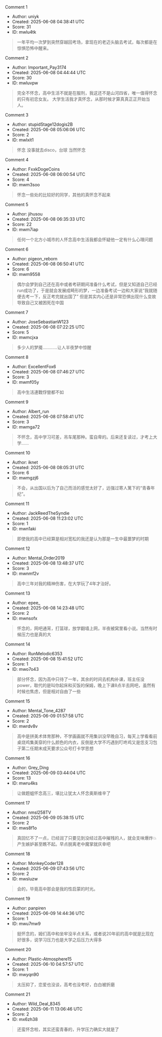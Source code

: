 Comment 1

- Author: uniyk
- Created: 2025-06-08 04:38:41 UTC
- Score: 31
- ID: mwlu4tk

> 一年平均一次梦到突然穿越回考场，拿现在的老迈头脑去考试，每次都是在惊惧恐怖中醒来。

Comment 2

- Author: Important_Pay3174
- Created: 2025-06-08 04:44:44 UTC
- Score: 30
- ID: mwluvpw

> 完全不怀念，高中生活不就是在服刑，我这还不是山河四省，唯一值得怀念的只有初恋女友。
> 大学生活我才真怀念，从那时候才算真真正正开始当人。

Comment 3

- Author: stupidStage12dogis2B
- Created: 2025-06-08 05:06:06 UTC
- Score: 2
- ID: mwlxit1

> 怀念 没事就去disco，台球 当然怀念

Comment 4

- Author: FxxkDogeCoins
- Created: 2025-06-08 06:00:54 UTC
- Score: 4
- ID: mwm3soo

> 怀念一些处的比较好的同学，其他的真怀念不起来

Comment 5

- Author: jihusou
- Created: 2025-06-08 06:35:33 UTC
- Score: 22
- ID: mwm7iap

> 任何一个北方小城市的人怀念高中生活我都会怀疑他一定有什么心理问题

Comment 6

- Author: pigeon_reborn
- Created: 2025-06-08 06:50:41 UTC
- Score: 6
- ID: mwm9558

> 偶尔会梦到自己还在高中或者考研期间准备什么考试，但是又知道自己已经run成功了，于是就会发展成畸形的梦，一边准备考试一边和大家说“我就随便去考一下，反正考完就出国了” 但是其实内心还是非常恐惧出现什么变故导致自己又被困死在中国

Comment 7

- Author: JoseSebastianW123
- Created: 2025-06-08 07:22:25 UTC
- Score: 5
- ID: mwmcjxa

> 多少人的梦魇…………让人半夜梦中惊醒

Comment 8

- Author: ExcellentFox6
- Created: 2025-06-08 07:46:27 UTC
- Score: 3
- ID: mwmf05y

> 高中生活連戰俘營都不如

Comment 9

- Author: Albert_run
- Created: 2025-06-08 07:58:41 UTC
- Score: 3
- ID: mwmga72

> 不怀念，高中学习可差，吊车尾那种。蛮自卑的。后来还复读过，才考上大学……

Comment 10

- Author: iknet
- Created: 2025-06-08 08:05:31 UTC
- Score: 6
- ID: mwmgzj6

> 不会，从出国以后为了自己而活的感觉太好了，远强过寄人篱下的“青春年纪”。

Comment 11

- Author: JackReedTheSyndie
- Created: 2025-06-08 11:23:02 UTC
- Score: 1
- ID: mwn1aki

> 即使我的高中已经算是相对宽松的我还是认为那是一生中最噩梦的时期

Comment 12

- Author: Mental_Order2019
- Created: 2025-06-08 13:48:37 UTC
- Score: 3
- ID: mwnmf2v

> 高中三年对我的精神伤害，在大学玩了4年才治好。

Comment 13

- Author: epee_
- Created: 2025-06-08 14:23:48 UTC
- Score: 2
- ID: mwnsofx

> 怀念的，网吧通宵，打篮球，放学翻墙上网，半夜被窝里看小说。当然有时候压力也是真的大

Comment 14

- Author: RunMelodic6353
- Created: 2025-06-08 15:41:52 UTC
- Score: 1
- ID: mwo7o43

> 部分怀念，因为高中只待了一年，其余的时间去机构补课，班主任没power，取代的是叫你起床和买饭的保姆，晚上下课8点半去网吧，虽然有时候也焦虑，但是相对自由了一些

Comment 15

- Author: Mental_Tone_4287
- Created: 2025-06-09 01:57:58 UTC
- Score: 2
- ID: mwrdv8v

> 高中是拼美术体育那种，不学画画就不用集训没早晚自习，每天上学看看前桌烧鸡集美穿的什么颜色的内衣，反倒是大学不巧遇到叮咚鸡又是恁支习包子第二任期末成天要求公众号打卡学思想

Comment 16

- Author: Grey_Ding
- Created: 2025-06-09 03:44:04 UTC
- Score: 13
- ID: mwru4ks

> 让做题蛆怀念高三，堪比让犹太人怀念奥斯维辛了

Comment 17

- Author: nmsl258TV
- Created: 2025-06-09 05:38:15 UTC
- Score: 2
- ID: mws8f1o

> 真回忆不了一点，已经润了只要见到没经过高中摧残的人，就会支味爆炸💥产生嫉妒甚至瞧不起。早点脱离老中魔掌就庆幸吧

Comment 18

- Author: MonkeyCoder128
- Created: 2025-06-09 07:43:56 UTC
- Score: 2
- ID: mwsluzw

> 会的，毕竟高中那会是我的性启蒙的时光。

Comment 19

- Author: panpiren
- Created: 2025-06-09 14:44:36 UTC
- Score: 1
- ID: mwu7mw9

> 挺怀念的，姆们高中和坐牢没半点关系，或者说20年前的高中就是比现在好很多，说学习压力也是大学之后压力大得多

Comment 20

- Author: Plastic-Atmosphere15
- Created: 2025-06-10 04:57:57 UTC
- Score: 1
- ID: mwyqn90

> 太压抑了，恋爱也没谈，高考也没考好，白白被折磨

Comment 21

- Author: Wild_Deal_8345
- Created: 2025-06-11 13:06:46 UTC
- Score: 2
- ID: mx6zh38

> 还蛮怀念啦，其实还蛮青春的，升学压力确实大就是了
